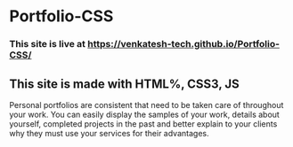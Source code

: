 # Portfolio-CSS

### This site is live at https://venkatesh-tech.github.io/Portfolio-CSS/

## This site is made with HTML%, CSS3, JS
Personal portfolios are consistent that need to be taken care of throughout your work. You can easily display the samples of your work, details about yourself, completed projects in the past and better explain to your clients why they must use your services for their advantages.

